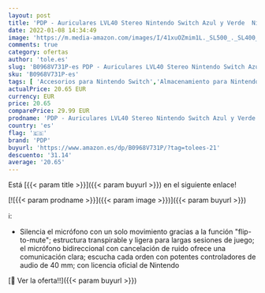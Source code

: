 ```yaml
---
layout: post
title: 'PDP - Auriculares LVL40 Stereo Nintendo Switch Azul y Verde  Nintendo Switch '
date: 2022-01-08 14:34:49
image: 'https://m.media-amazon.com/images/I/41xuOZmim1L._SL500_._SL400_.jpg'
comments: true
category: ofertas
author: 'tole.es'
slug: 'B0968V731P-es PDP - Auriculares LVL40 Stereo Nintendo Switch Azul y...'
sku: 'B0968V731P-es'
tags: [ 'Accesorios para Nintendo Switch','Almacenamiento para Nintendo Switch','Auriculares gaming para Nintendo Switch','Fundas y almacenamiento para Nintendo Switch','Hardware y juegos para Nintendo Switch','Videojuegos','nintendo','pdp', ]
actualPrice: 20.65 EUR
currency: EUR
price: 20.65
comparePrice: 29.99 EUR
prodname: 'PDP - Auriculares LVL40 Stereo Nintendo Switch Azul y Verde  Nintendo Switch '
country: 'es'
flag: '🇪🇸'
brand: 'PDP'
buyurl: 'https://www.amazon.es/dp/B0968V731P/?tag=tolees-21'
descuento: '31.14'
average: '20.65'
---
```


Está [{{< param title >}}]({{< param buyurl >}}) en el siguiente enlace!

[![{{< param prodname >}}]({{< param image >}})]({{< param buyurl >}})

ℹ️:

- Silencia el micrófono con un solo movimiento gracias a la función "flip-to-mute"; estructura transpirable y ligera para largas sesiones de juego; el micrófono bidireccional con cancelación de ruido ofrece una comunicación clara; escucha cada orden con potentes controladores de audio de 40 mm; con licencia oficial de Nintendo

[🛒 Ver la oferta!!]({{< param buyurl >}})
